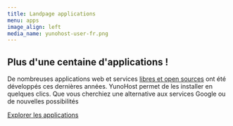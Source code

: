 ```yaml
---
title: Landpage applications
menu: apps
image_align: left
media_name: yunohost-user-fr.png
---
```


## Plus d'une centaine d'applications !

De nombreuses applications web et services [libres et open sources]() ont été développés ces dernières années. YunoHost permet de les installer en quelques clics. Que vous cherchiez une alternative aux services Google ou de nouvelles possibilités


[Explorer les applications](https://yunohost.org/#/apps_fr?classes=btn,btn-primary,btn-lg)
